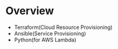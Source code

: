 # Overview

- Terraform(Cloud Resource Provisioning)  
- Ansible(Service Provisioning)
- Python(for AWS Lambda)
